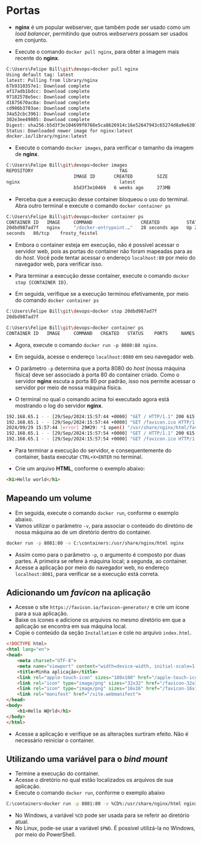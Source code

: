 # Portas

* __nginx__ é um popular webserver, que também pode ser usado como um _load balancer_, permitindo que outros _webservers_ possam ser usados em conjunto.

* Execute o comando `docker pull nginx`, para obter a imagem mais recente do __nginx__.

```bash
C:\Users\Felipe Bill\git\devops>docker pull nginx
Using default tag: latest
latest: Pulling from library/nginx
67b9310357e1: Download complete
af17adb1bdcc: Download complete
97182578e5ec: Download complete
d1875670ac8a: Download complete
cd986b3703ae: Download complete
34a52cbc3961: Download complete
302e3ee49805: Download complete
Digest: sha256:b5d3f3e104699f0768e5ca8626914c16e52647943c65274d8a9e63072bd015bb
Status: Downloaded newer image for nginx:latest
docker.io/library/nginx:latest
```

* Execute o comando `docker images`, para verificar o tamanho da imagem de __nginx__.

```bash
C:\Users\Felipe Bill\git\devops>docker images
REPOSITORY                                TAG
                         IMAGE ID       CREATED         SIZE
nginx                                     latest
                         b5d3f3e10469   6 weeks ago     273MB

```

* Perceba que a execução desse container bloqueou o uso do terminal. Abra outro terminal e execute o comando `docker container ps`

```bash
C:\Users\Felipe Bill\git\devops>docker container ps
CONTAINER ID   IMAGE     COMMAND                  CREATED          STATUS          PORTS     NAMES
20dbd987ad7f   nginx     "/docker-entrypoint.…"   28 seconds ago   Up 27 
seconds   80/tcp    frosty_feistel
```

* Embora o container esteja em execução, não é possível acessar o servidor web, pois as portas do container não foram mapeadas para as do _host_. Você pode tentar acessar o endereço `localhost:80` por meio do navegador web, para verificar isso. 

* Para terminar a execução desse container, execute o comando `docker stop {CONTAINER ID}`. 
* Em seguida, verifique se a execução terminou efetivamente, por meio do comando `docker container ps`

```bash
C:\Users\Felipe Bill\git\devops>docker stop 20dbd987ad7f
20dbd987ad7f

C:\Users\Felipe Bill\git\devops>docker container ps      
CONTAINER ID   IMAGE     COMMAND   CREATED   STATUS    PORTS     NAMES

```

* Agora, execute o comando `docker run -p 8080:80 nginx`.
* Em seguida, acesse o endereço `localhost:8080` em seu navegador web.
* O parâmetro `-p` determina que a porta 8080 do _host_ (nossa máquina física) deve ser associado à porta 80 do container criado. Como o servidor __nginx__ escuta a porta 80 por padrão, isso nos permite acessar o servidor por meio de nossa máquina física.

* O terminal no qual o comando acima foi executado agora está mostrando o log do servidor __nginx__.

```bash
192.168.65.1 - - [29/Sep/2024:15:57:44 +0000] "GET / HTTP/1.1" 200 615 "-" "Mozilla/5.0 (Windows NT 10.0; Win64; x64) AppleWebKit/537.36 (KHTML, like Gecko) Chrome/129.0.0.0 Safari/537.36" "-"
192.168.65.1 - - [29/Sep/2024:15:57:44 +0000] "GET /favicon.ico HTTP/1.1" 404 555 "http://localhost:8080/" "Mozilla/5.0 (Windows NT 10.0; Win64; x64) AppleWebKit/537.36 (KHTML, like Gecko) Chrome/129.0.0.0 Safari/537.36" "-"
2024/09/29 15:57:44 [error] 29#29: *1 open() "/usr/share/nginx/html/favicon.ico" failed (2: No such file or directory), client: 192.168.65.1, server: localhost, request: "GET /favicon.ico HTTP/1.1", host: "localhost:8080", referrer: "http://localhost:8080/"
192.168.65.1 - - [29/Sep/2024:15:57:54 +0000] "GET / HTTP/1.1" 200 615 "-" "Mozilla/5.0 (Windows NT 10.0; Win64; x64) AppleWebKit/537.36 (KHTML, like Gecko) Chrome/129.0.0.0 Safari/537.36 Edg/129.0.0.0" "-"
192.168.65.1 - - [29/Sep/2024:15:57:54 +0000] "GET /favicon.ico HTTP/1.1" 404 555 "http://localhost:8080/" "Mozilla/5.0 (Windows NT 10.0; Win64; x64) AppleWebKit/537.36 (KHTML, like Gecko) Chrome/129.0.0.0 Safari/537.36 Edg/129.0.0.0" "-"2024/09/29 15:57:54 [error] 30#30: *2 open() "/usr/share/nginx/html/favicon.ico" failed (2: No such file or directory), client: 192.168.65.1, server: localhost, request: "GET /favicon.ico HTTP/1.1", host: "localhost:8080", referrer: "http://localhost:8080/"
```

* Para terminar a execução do servidor, e consequentemente do container, basta executar `CTRL+X+ENTER` no terminal.

* Crie um arquivo __HTML__, conforme o exemplo abaixo:

```html
<h1>Hello world</h1>
```

## Mapeando um volume

* Em seguida, execute o comando `docker run`, conforme o exemplo abaixo.
* Vamos utilizar o parâmetro `-v`, para associar o conteúdo do diretório de nossa máquina ao de um diretório dentro do container.

```bash
docker run -p 8081:80 -v C:\containers:/usr/share/nginx/html nginx
```

* Assim como para o parâmetro `-p`, o argumento é composto por duas partes. A primeira se refere à máquina local; a segunda, ao container. 
* Acesse a aplicação por meio do navegador web, no endereço `localhost:8081`, para verificar se a execução está correta.

## Adicionando um _favicon_ na aplicação

* Acesse o site `https://favicon.io/favicon-generator/` e crie um ícone para  a sua aplicação.
* Baixe os ícones e adicione os arquivos no mesmo diretório em que a aplicação se encontra em sua máquina local.
* Copie o conteúdo da seção `Installation` e cole no arquivo `index.html`.

```html
<!DOCTYPE html>
<html lang="en">
<head>
    <meta charset="UTF-8">
    <meta name="viewport" content="width=device-width, initial-scale=1.0">
    <title>Minha aplicação</title>
    <link rel="apple-touch-icon" sizes="180x180" href="/apple-touch-icon.png">
    <link rel="icon" type="image/png" sizes="32x32" href="/favicon-32x32.png">
    <link rel="icon" type="image/png" sizes="16x16" href="/favicon-16x16.png">
    <link rel="manifest" href="/site.webmanifest">
</head>
<body>
    <h1>Hello W@rld</h1>
</body>
</html>
```

* Acesse a aplicação e verifique se as alterações surtiram efeito. Não é necessário reiniciar o container.

## Utilizando uma variável para o _bind mount_

* Termine a execução do container.
* Acesse o diretório no qual estão localizados os arquivos de sua aplicação.
* Execute o comando `docker run`, conforme o exemplo abaixo

```bash
C:\containers>docker run -p 8081:80 -v %CD%:/usr/share/nginx/html nginx
```

* No Windows, a variável `%CD` pode ser usada para se referir ao diretório atual.
* No Linux, pode-se usar a variável `$PWD`. É possível utilizá-la no Windows, por meio do PowerShell.





